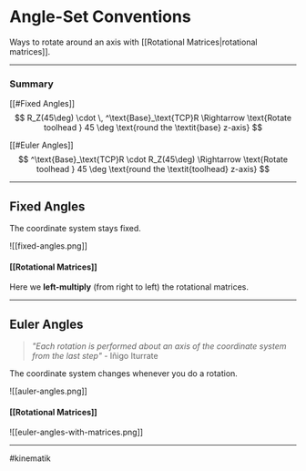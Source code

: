# Angle-Set Conventions
Ways to rotate around an axis with [[Rotational Matrices|rotational matrices]].

---

### Summary
[[#Fixed Angles]]
$$
R_Z(45\deg) \cdot \, ^\text{Base}_\text{TCP}R \Rightarrow \text{Rotate toolhead } 45 \deg \text{round the \textit{base} z-axis}
$$

[[#Euler Angles]]
$$
^\text{Base}_\text{TCP}R \cdot R_Z(45\deg)  \Rightarrow \text{Rotate  toolhead } 45 \deg \text{round the \textit{toolhead} z-axis}
$$

---


## Fixed Angles
The coordinate system stays fixed.

![[fixed-angles.png]]

#### [[Rotational Matrices]]
Here we **left-multiply** (from right to left) the rotational matrices.


---

## Euler Angles
> *"Each rotation is performed about an axis of the coordinate system from the last step"*
>\- Iñigo Iturrate

The coordinate system changes whenever you do a rotation.

![[auler-angles.png]]


#### [[Rotational Matrices]]
![[euler-angles-with-matrices.png]]


---
#kinematik 
